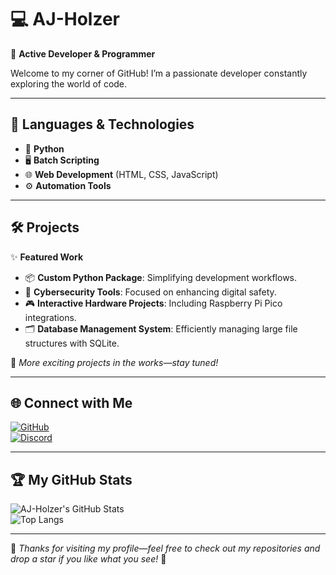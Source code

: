 # 💻 AJ-Holzer  
🚀 **Active Developer & Programmer**  

Welcome to my corner of GitHub! I’m a passionate developer constantly exploring the world of code.  

---

## 🌟 Languages & Technologies  
- 🐍 **Python**  
- 🖥️ **Batch Scripting**  
- 🌐 **Web Development** (HTML, CSS, JavaScript)  
- ⚙️ **Automation Tools**  

---

## 🛠️ Projects  
✨ **Featured Work**  
- 📦 **Custom Python Package**: Simplifying development workflows.  
- 🔐 **Cybersecurity Tools**: Focused on enhancing digital safety.  
- 🎮 **Interactive Hardware Projects**: Including Raspberry Pi Pico integrations.  
- 🗂️ **Database Management System**: Efficiently managing large file structures with SQLite.  

📌 *More exciting projects in the works—stay tuned!*  

---

## 🌐 Connect with Me  
[![GitHub](https://img.shields.io/badge/GitHub-Follow-lightgrey?style=flat&logo=github)](https://github.com/AJ-Holzer)  
[![Discord](https://img.shields.io/badge/Discord-Join%20Server-5865F2?style=flat&logo=discord&logoColor=white)](https://discord.gg/qXREfeTnNm)  

---

## 🏆 My GitHub Stats  
![AJ-Holzer's GitHub Stats](https://github-readme-stats.vercel.app/api?username=AJ-Holzer&show_icons=true&theme=radical)  
![Top Langs](https://github-readme-stats.vercel.app/api/top-langs/?username=AJ-Holzer&layout=compact&theme=radical)  

---

🎉 *Thanks for visiting my profile—feel free to check out my repositories and drop a star if you like what you see!* 🚀

